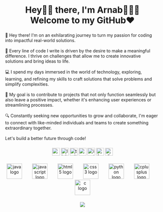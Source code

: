 <h1 align="center">Hey👋🏼 there, I'm  Arnab🙋🏼‍♂️<br>Welcome to my GitHub❤️</h1>

###

<p align="left">👋 Hey there! I'm on an exhilarating journey to turn my passion for coding into impactful real-world solutions. <br><br>🚀 Every line of code I write is driven by the desire to make a meaningful difference. I thrive on challenges that allow me to create innovative solutions and bring ideas to life.<br><br>💻 I spend my days immersed in the world of technology, exploring, learning, and refining my skills to craft solutions that solve problems and simplify complexities.<br><br>🌟 My goal is to contribute to projects that not only function seamlessly but also leave a positive impact, whether it's enhancing user experiences or streamlining processes.<br><br>🔍 Constantly seeking new opportunities to grow and collaborate, I'm eager to connect with like-minded individuals and teams to create something extraordinary together.<br><br>Let's build a better future through code!</p>

###

<div align="center">
  <img src="https://img.shields.io/static/v1?message=Gmail&logo=gmail&label=&color=D14836&logoColor=white&labelColor=&style=plastic" height="25" alt="gmail logo"  />
  <img src="https://img.shields.io/static/v1?message=LinkedIn&logo=linkedin&label=&color=0077B5&logoColor=white&labelColor=&style=plastic" height="25" alt="linkedin logo"  />
  <img src="https://img.shields.io/static/v1?message=Twitter&logo=twitter&label=&color=1DA1F2&logoColor=white&labelColor=&style=plastic" height="25" alt="twitter logo"  />
  <img src="https://img.shields.io/static/v1?message=Youtube&logo=youtube&label=&color=FF0000&logoColor=white&labelColor=&style=plastic" height="25" alt="youtube logo"  />
  <img src="https://img.shields.io/static/v1?message=Instagram&logo=instagram&label=&color=E4405F&logoColor=white&labelColor=&style=plastic" height="25" alt="instagram logo"  />
  <img src="https://img.shields.io/static/v1?message=HackerRank&logo=hackerrank&label=&color=2EC866&logoColor=white&labelColor=&style=plastic" height="25" alt="hackerrank logo"  />
  <img src="https://img.shields.io/static/v1?message=Discord&logo=discord&label=&color=7289DA&logoColor=white&labelColor=&style=plastic" height="25" alt="discord logo"  />
</div>

###

<div align="center">
  <img src="https://skillicons.dev/icons?i=java" height="50" alt="java logo"  />
  <img width="25" />
  <img src="https://skillicons.dev/icons?i=js" height="50" alt="javascript logo"  />
  <img width="25" />
  <img src="https://cdn.jsdelivr.net/gh/devicons/devicon/icons/html5/html5-original.svg" height="50" alt="html5 logo"  />
  <img width="25" />
  <img src="https://cdn.jsdelivr.net/gh/devicons/devicon/icons/css3/css3-original.svg" height="50" alt="css3 logo"  />
  <img width="25" />
  <img src="https://skillicons.dev/icons?i=py" height="50" alt="python logo"  />
  <img width="25" />
  <img src="https://cdn.jsdelivr.net/gh/devicons/devicon/icons/cplusplus/cplusplus-original.svg" height="50" alt="cplusplus logo"  />
  <img width="25" />
  <img src="https://cdn.jsdelivr.net/gh/devicons/devicon/icons/c/c-original.svg" height="50" alt="c logo"  />
</div>

###

<div align="center">
  <img src="https://profile-counter.glitch.me/Babon3112/count.svg?"  />
</div>

###
